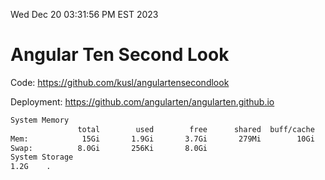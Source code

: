 Wed Dec 20 03:31:56 PM EST 2023

# Angular Ten Second Look

Code: https://github.com/kusl/angulartensecondlook

Deployment: https://github.com/angularten/angularten.github.io

```bash
System Memory
               total        used        free      shared  buff/cache   available
Mem:            15Gi       1.9Gi       3.7Gi       279Mi        10Gi        13Gi
Swap:          8.0Gi       256Ki       8.0Gi
System Storage
1.2G	.
```
